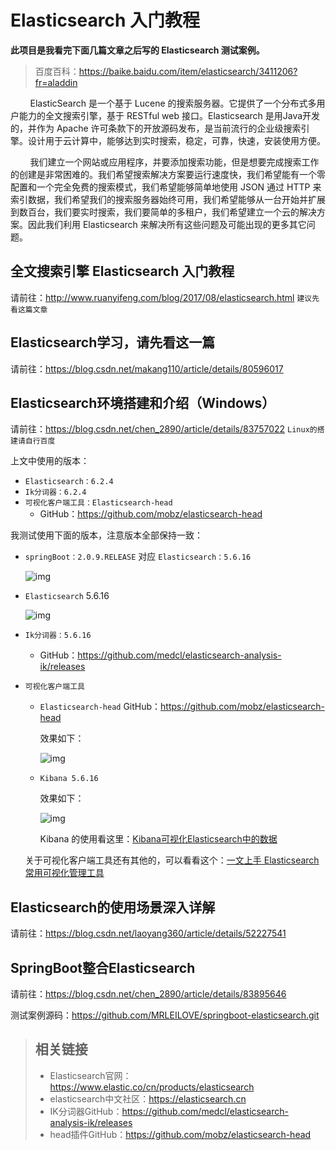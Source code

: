 # Elasticsearch 入门教程

**此项目是我看完下面几篇文章之后写的 Elasticsearch 测试案例。**

> 百度百科：https://baike.baidu.com/item/elasticsearch/3411206?fr=aladdin

&nbsp;&nbsp;&nbsp;&nbsp;&nbsp;&nbsp;&nbsp;&nbsp;ElasticSearch 是一个基于 Lucene 的搜索服务器。它提供了一个分布式多用户能力的全文搜索引擎，基于 RESTful web 接口。Elasticsearch 是用Java开发的，并作为 Apache 许可条款下的开放源码发布，是当前流行的企业级搜索引擎。设计用于云计算中，能够达到实时搜索，稳定，可靠，快速，安装使用方便。

&nbsp;&nbsp;&nbsp;&nbsp;&nbsp;&nbsp;&nbsp;&nbsp;我们建立一个网站或应用程序，并要添加搜索功能，但是想要完成搜索工作的创建是非常困难的。我们希望搜索解决方案要运行速度快，我们希望能有一个零配置和一个完全免费的搜索模式，我们希望能够简单地使用 JSON 通过 HTTP 来索引数据，我们希望我们的搜索服务器始终可用，我们希望能够从一台开始并扩展到数百台，我们要实时搜索，我们要简单的多租户，我们希望建立一个云的解决方案。因此我们利用 Elasticsearch 来解决所有这些问题及可能出现的更多其它问题。

## 全文搜索引擎 Elasticsearch 入门教程
请前往：http://www.ruanyifeng.com/blog/2017/08/elasticsearch.html `建议先看这篇文章`

## Elasticsearch学习，请先看这一篇
请前往：https://blog.csdn.net/makang110/article/details/80596017

## Elasticsearch环境搭建和介绍（Windows）
请前往：https://blog.csdn.net/chen_2890/article/details/83757022
`Linux的搭建请自行百度`

上文中使用的版本：

- `Elasticsearch：6.2.4`
- `Ik分词器：6.2.4`
- `可视化客户端工具：Elasticsearch-head` 
    - GitHub：https://github.com/mobz/elasticsearch-head

我测试使用下面的版本，注意版本全部保持一致：
- `springBoot：2.0.9.RELEASE` 对应 `Elasticsearch：5.6.16`

    ![img](https://img-blog.csdnimg.cn/20190508162742990.png?x-oss-process=image/watermark,type_ZmFuZ3poZW5naGVpdGk,shadow_10,text_aHR0cHM6Ly9ibG9nLmNzZG4ubmV0L3FxXzM0ODQ1Mzk0,size_16,color_FFFFFF,t_70)

- `Elasticsearch` 5.6.16

    ![img](https://img-blog.csdnimg.cn/20190508161528848.png?x-oss-process=image/watermark,type_ZmFuZ3poZW5naGVpdGk,shadow_10,text_aHR0cHM6Ly9ibG9nLmNzZG4ubmV0L3FxXzM0ODQ1Mzk0,size_16,color_FFFFFF,t_70)

- `Ik分词器：5.6.16`
    - GitHub：https://github.com/medcl/elasticsearch-analysis-ik/releases

- `可视化客户端工具`  
	- `Elasticsearch-head` GitHub：https://github.com/mobz/elasticsearch-head 
	
	    效果如下：

        ![img](https://img-blog.csdnimg.cn/20190508162916671.png?x-oss-process=image/watermark,type_ZmFuZ3poZW5naGVpdGk,shadow_10,text_aHR0cHM6Ly9ibG9nLmNzZG4ubmV0L3FxXzM0ODQ1Mzk0,size_16,color_FFFFFF,t_70)

    - `Kibana 5.6.16    `

		效果如下：

        ![img](https://img-blog.csdnimg.cn/20190508161611102.png?x-oss-process=image/watermark,type_ZmFuZ3poZW5naGVpdGk,shadow_10,text_aHR0cHM6Ly9ibG9nLmNzZG4ubmV0L3FxXzM0ODQ1Mzk0,size_16,color_FFFFFF,t_70)

        Kibana 的使用看这里：[Kibana可视化Elasticsearch中的数据](https://blog.csdn.net/jinking01/article/details/79983003)

	关于可视化客户端工具还有其他的，可以看看这个：[一文上手 Elasticsearch常用可视化管理工具](https://www.jianshu.com/p/54e04b5b5ce2)

## Elasticsearch的使用场景深入详解

请前往：https://blog.csdn.net/laoyang360/article/details/52227541

## SpringBoot整合Elasticsearch

请前往：https://blog.csdn.net/chen_2890/article/details/83895646

测试案例源码：https://github.com/MRLEILOVE/springboot-elasticsearch.git

> ## 相关链接
> - Elasticsearch官网：https://www.elastic.co/cn/products/elasticsearch
> - elasticsearch中文社区：https://elasticsearch.cn
> - IK分词器GitHub：https://github.com/medcl/elasticsearch-analysis-ik/releases
> - head插件GitHub：https://github.com/mobz/elasticsearch-head